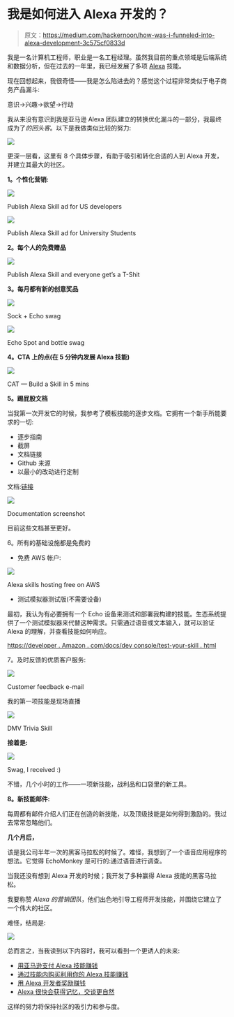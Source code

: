 # 我是如何进入 Alexa 开发的？

> 原文：<https://medium.com/hackernoon/how-was-i-funneled-into-alexa-development-3c575cf0833d>

我是一名计算机工程师，职业是一名工程经理。虽然我目前的重点领域是后端系统和数据分析，但在过去的一年里，我已经发展了多项 [Alexa](https://hackernoon.com/tagged/alexa) 技能。

现在回想起来，我很奇怪——我是怎么陷进去的？感觉这个过程非常类似于电子商务产品漏斗:

意识->兴趣->欲望->行动

我从来没有意识到我是亚马逊 Alexa 团队建立的转换优化漏斗的一部分，我最终成为了*的回头客*。以下是我做类似比较的努力:

![](img/079b6addc8093cde40d975b2a7536050.png)

更深一层看，这里有 8 个具体步骤，有助于吸引和转化合适的人到 Alexa 开发，并建立其最大的社区。

**1。个性化营销:**

![](img/deaf8001d6785e7d1e621aed63f8a995.png)

Publish Alexa Skill ad for US developers

![](img/b7ac5d384f708adf5af4ca185b6a363a.png)

Publish Alexa Skill ad for University Students

**2。每个人的免费赠品**

![](img/62dd30ce9d7af6a97997204f151e1310.png)

Publish Alexa Skill and everyone get’s a T-Shit

**3。每月都有新的创意奖品**

![](img/bc129d9aba3632bec7600ad8e5bb92f2.png)

Sock + Echo swag

![](img/14ab656ef6705138697a64c8377ee2c7.png)

Echo Spot and bottle swag

**4。CTA 上的点(在 5 分钟内发展 Alexa 技能)**

![](img/b3d299e26cfd438eabcd0a68833cf6ec.png)

CAT — Build a Skill in 5 mins

**5。踢屁股文档**

当我第一次开发它的时候，我参考了模板技能的逐步文档。它拥有一个新手所能要求的一切:

*   逐步指南
*   截屏
*   文档链接
*   Github 来源
*   以最小的改动进行定制

文档:[链接](https://developer.amazon.com/blogs/post/TxDJWS16KUPVKO/New-Alexa-Skills-Kit-Template:-Build-a-Trivia-Skill-in-under-an-Hour)

![](img/4819fcd319b417a9010788c6e0f7b5bb.png)

Documentation screenshot

目前这些文档甚至更好。

6。所有的基础设施都是免费的

*   免费 AWS 帐户:

![](img/c9a5761963201a01aa0e58b280f2d271.png)

Alexa skills hosting free on AWS

*   测试模拟器测试版(不需要设备)

最初，我认为有必要拥有一个 Echo 设备来测试和部署我构建的技能。生态系统提供了一个测试模拟器来代替这种需求。只需通过语音或文本输入，就可以验证 Alexa 的理解，并查看技能如何响应。

[https://developer . Amazon . com/docs/dev console/test-your-skill . html](https://developer.amazon.com/docs/devconsole/test-your-skill.html)

7。及时反馈的优质客户服务:

![](img/3ff8681a61eb144286f1ec2322912c64.png)

Customer feedback e-mail

我的第一项技能是现场直播

![](img/14f0b6eb1e9d7f7a8d7d8c90c6e2d84c.png)

DMV Trivia Skill

**接着是:**

![](img/ec7006a4163e0b9389ae020403b4985c.png)

Swag, I received :)

不错，几个小时的工作——一项新技能，战利品和口袋里的新工具。

**8。新技能邮件:**

每周都有邮件介绍人们正在创造的新技能，以及顶级技能是如何得到激励的。我过去常常忽略他们。

**几个月后，**

该是我公司半年一次的黑客马拉松的时候了。难怪，我想到了一个语音应用程序的想法。它觉得 EchoMonkey 是可行的:通过语音进行调查。

当我还没有想到 Alexa 开发的时候；我开发了多种赢得 Alexa 技能的黑客马拉松。

我要称赞 *Alexa 的营销团队*，他们出色地引导工程师开发技能，并围绕它建立了一个伟大的社区。

难怪，结局是:

![](img/00105dedec7302325194572973201144.png)

总而言之，当我读到以下内容时，我可以看到一个更诱人的未来:

*   [用亚马逊支付 Alexa 技能赚钱](https://developer.amazon.com/blogs/alexa/post/64090337-7957-419a-a8fd-b3fb15d30760/amazon-pay-for-alexa-skills)
*   [通过技能内购买利用你的 Alexa 技能赚钱](https://developer.amazon.com/blogs/alexa/post/5d852c9c-8cdf-45c1-9b68-e2f02af26c89/make-money-with-alexa-skills)
*   [用 Alexa 开发者奖励赚钱](https://developer.amazon.com/alexa-skills-kit/rewards)
*   [Alexa 很快会获得记忆，交谈更自然](https://techcrunch.com/2018/04/26/alexa-will-soon-gain-a-memory-converse-more-naturally-and-automatically-launch-skills/)

这样的努力将保持社区的吸引力和参与度。